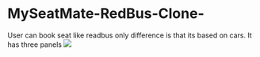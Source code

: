 # MySeatMate-RedBus-Clone-
User can book seat like readbus only  difference is that its based on cars. It has three panels
<img src="https://drive.google.com/file/d/1UXVOv22c3r1ns6cmc4F_TIknFcIedLfo/view/to/image width=400">
